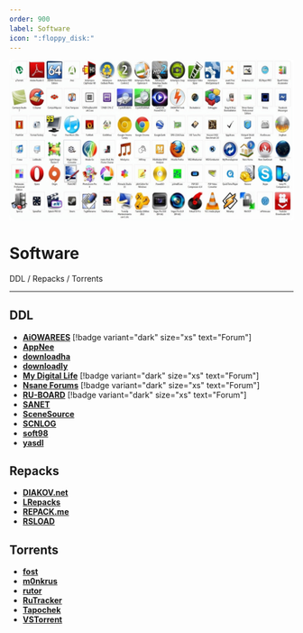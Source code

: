 ```yaml
---
order: 900
label: Software
icon: ":floppy_disk:"
---
```


![](/static/assets/banner/software.png)
# Software

DDL / Repacks / Torrents
___

## DDL

- [**AiOWAREES**](https://www.aiowares.com/forumdisplay.php?fid=6) [!badge variant="dark" size="xs" text="Forum"]
- [**AppNee**](https://appnee.com/)
- [**downloadha**](https://www.downloadha.com/)
- [**downloadly**](https://downloadly.ir/)
- [**My Digital Life**](https://forums.mydigitallife.net/) [!badge variant="dark" size="xs" text="Forum"]
- [**Nsane Forums**](https://nsaneforums.com/) [!badge variant="dark" size="xs" text="Forum"]
- [**RU-BOARD**](http://forum.ru-board.com/forum.cgi?forum=35) [!badge variant="dark" size="xs" text="Forum"]
- [**SANET**](https://sanet.st/)
- [**SceneSource**](https://www.scnsrc.me/category/applications/)
- [**SCNLOG**](https://scnlog.me/apps/)
- [**soft98**](https://www.soft98.ir/)
- [**yasdl**](https://www.yasdl.com/)

## Repacks

- [**DIAKOV.net**](https://diakov.net/)
- [**LRepacks**](https://lrepacks.net/)
- [**REPACK.me**](https://repack.me/)
- [**RSLOAD**](https://rsload.net/soft/)

## Torrents

- [**fost**](https://fost.ws/)
- [**m0nkrus**](https://w14.monkrus.ws/)
- [**rutor**](https://rutor.info/soft)
- [**RuTracker**](https://rutracker.org/forum/index.php)
- [**Tapochek**](https://tapochek.net/index.php)
- [**VSTorrent**](https://vstorrent.org/)